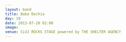 ```yaml
---
layout: band
title: Baba Dochia
day: 19
date: 2013-07-20 02:00
image: 
venue: CLUJ ROCKS STAGE powered by THE SHELTER AGENCY
---
```



